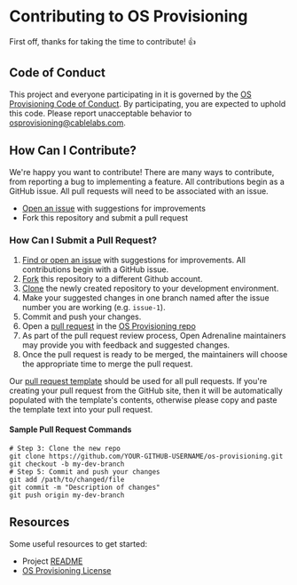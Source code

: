 # Contributing to OS Provisioning

First off, thanks for taking the time to contribute! :+1:

## Code of Conduct

This project and everyone participating in it is governed by the
[OS Provisioning Code of Conduct][1]. By participating, you are
expected to uphold this code. Please report unacceptable behavior to
[osprovisioning@cablelabs.com][2].

[1]: https://github.com/cablelabs/os-provisioning/blob/main/CODE_OF_CONDUCT.md
[2]: mailto:osprovisiong@cablelabs.com

## How Can I Contribute?

We're happy you want to contribute! There are many ways to contribute, from reporting
a bug to implementing a feature.  All contributions begin as a GitHub issue.
All pull requests will need to be associated with an issue. 

- [Open an issue][3] with suggestions for improvements
- Fork this repository and submit a pull request

[3]: https://github.com/cablelabs/os-provisioning/issues

### How Can I Submit a Pull Request?

1. [Find or open an issue][3] with suggestions for improvements. All
contributions begin with a GitHub issue.
2. [Fork][5] this repository to a different Github account.
3. [Clone][6] the newly created repository to your development environment.
4. Make your suggested changes in one branch named after the issue number you
are working (e.g. `issue-1`).
5. Commit and push your changes.
6. Open a [pull request][7] in the [OS Provisioning repo][8]
7. As part of the pull request review process, Open Adrenaline maintainers
may provide you with feedback and suggested changes.
8. Once the pull request is ready to be merged, the maintainers will choose the
appropriate time to merge the pull request.


Our [pull request template][9] should be used for all pull requests. If you're
creating your pull request from the GitHub site, then it will be automatically
populated with the template's contents, otherwise please copy and paste the
template text into your pull request.

[5]: https://help.github.com/articles/fork-a-repo/
[6]: https://help.github.com/articles/cloning-a-repository/
[7]: https://help.github.com/articles/about-pull-requests/
[8]: https://github.com/cablelabs/os-provisioning
[9]: PULL_REQUEST_TEMPLATE.md

#### Sample Pull Request Commands

```
# Step 3: Clone the new repo
git clone https://github.com/YOUR-GITHUB-USERNAME/os-provisioning.git
git checkout -b my-dev-branch
# Step 5: Commit and push your changes
git add /path/to/changed/file
git commit -m "Description of changes"
git push origin my-dev-branch
```

## Resources

Some useful resources to get started:
- Project [README][11]
- [OS Provisioning License][12]

[11]: README.md
[12]: https://github.com/cablelabs/os-provisioning/blob/main/LICENSE
